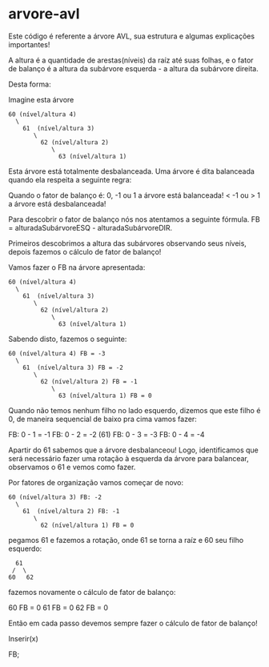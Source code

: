 # arvore-avl
Este código é referente a árvore AVL, sua estrutura e algumas explicações importantes!

A altura é a quantidade de arestas(níveis) da raíz até suas folhas, 
e o fator de balanço é a altura da subárvore esquerda - a altura da subárvore direita.

Desta forma: 

Imagine esta árvore 

    60 (nível/altura 4)
      \
        61  (nível/altura 3)
           \ 
             62 (nível/altura 2)
                \
                  63 (nível/altura 1)

Esta árvore está totalmente desbalanceada.
Uma árvore é dita balanceada quando ela respeita a seguinte regra:

Quando o fator de balanço é:
0, -1 ou 1 a árvore está balanceada!
< -1 ou > 1 a árvore está desbalanceada!

Para descobrir o fator de balanço nós nos atentamos a seguinte fórmula.
FB = alturadaSubárvoreESQ - alturadaSubárvoreDIR.

Primeiros descobrimos a altura das subárvores observando seus níveis, depois fazemos o cálculo de fator de balanço!

Vamos fazer o FB na árvore apresentada:


    60 (nível/altura 4)
      \
        61  (nível/altura 3)
           \ 
             62 (nível/altura 2)
                \
                  63 (nível/altura 1)

Sabendo disto, fazemos o seguinte:


    60 (nível/altura 4) FB = -3
      \
        61  (nível/altura 3) FB = -2
           \ 
             62 (nível/altura 2) FB = -1
                \
                  63 (nível/altura 1) FB = 0

 Quando não temos nenhum filho no lado esquerdo, dizemos que este filho é 0, de maneira sequencial de baixo pra cima vamos fazer:

 FB: 0 - 1 = -1
 FB: 0 - 2 = -2 (61)
 FB: 0 - 3 = -3
 FB: 0 - 4 = -4

 Apartir do 61 sabemos que a árvore desbalanceou!
 Logo, identificamos que será necessário fazer uma rotação à esquerda da árvore para balancear, observamos o 61 e vemos como fazer.

 Por fatores de organização vamos começar de novo:

    60 (nível/altura 3) FB: -2 
      \
        61  (nível/altura 2) FB: -1
           \ 
             62 (nível/altura 1) FB = 0

pegamos 61 e fazemos a rotação, onde 61 se torna a raíz e 60 seu filho esquerdo:

      61
     /  \
    60   62 


fazemos novamente o cálculo de fator de balanço:

60 FB = 0
61 FB = 0
62 FB = 0
                  
Então em cada passo devemos sempre fazer o cálculo de fator de balanço!

Inserir(x)

FB;
